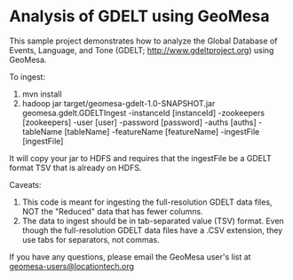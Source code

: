 # Analysis of GDELT using GeoMesa

This sample project demonstrates how to analyze the Global Database of Events, Language, and Tone (GDELT; http://www.gdeltproject.org) using GeoMesa.

To ingest:
1) mvn install
2) hadoop jar target/geomesa-gdelt-1.0-SNAPSHOT.jar geomesa.gdelt.GDELTIngest -instanceId [instanceId] -zookeepers [zookeepers] -user [user] -password [password] -auths [auths] -tableName [tableName] -featureName [featureName] -ingestFile [ingestFile]

It will copy your jar to HDFS and requires that the ingestFile be a GDELT format TSV that is already on HDFS.

Caveats:
1) This code is meant for ingesting the full-resolution GDELT data files, NOT the "Reduced" data that has fewer columns.
2) The data to ingest should be in tab-separated value (TSV) format.  Even though the full-resolution GDELT data files have a .CSV extension, they use tabs for separators, not commas.

If you have any questions, please email the GeoMesa user's list at geomesa-users@locationtech.org
